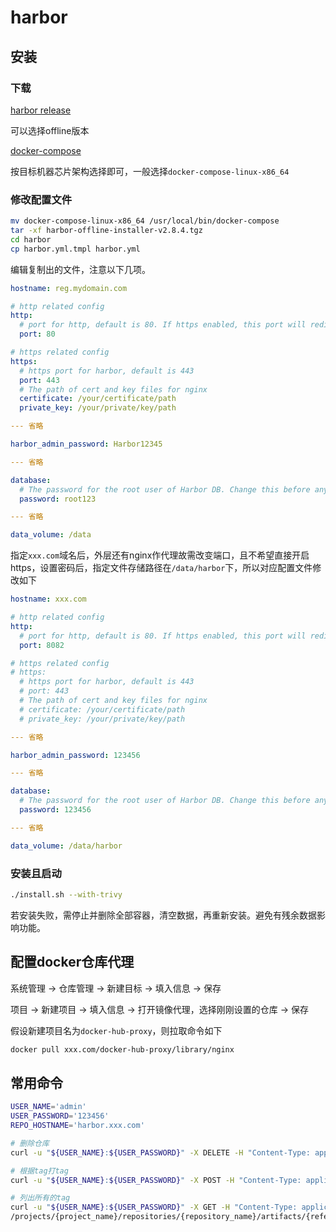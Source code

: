 # harbor

## 安装

### 下载

[harbor release](https://github.com/goharbor/harbor/releases)

可以选择offline版本

[docker-compose](https://github.com/docker/compose/releases)

按目标机器芯片架构选择即可，一般选择`docker-compose-linux-x86_64`

### 修改配置文件

```bash
mv docker-compose-linux-x86_64 /usr/local/bin/docker-compose
tar -xf harbor-offline-installer-v2.8.4.tgz
cd harbor
cp harbor.yml.tmpl harbor.yml
```

编辑复制出的文件，注意以下几项。

```yaml
hostname: reg.mydomain.com

# http related config
http:
  # port for http, default is 80. If https enabled, this port will redirect to https port
  port: 80

# https related config
https:
  # https port for harbor, default is 443
  port: 443
  # The path of cert and key files for nginx
  certificate: /your/certificate/path
  private_key: /your/private/key/path

--- 省略

harbor_admin_password: Harbor12345

--- 省略

database:
  # The password for the root user of Harbor DB. Change this before any production use.
  password: root123

--- 省略

data_volume: /data
```

指定`xxx.com`域名后，外层还有nginx作代理故需改变端口，且不希望直接开启https，设置密码后，指定文件存储路径在`/data/harbor`下，所以对应配置文件修改如下

```yaml
hostname: xxx.com

# http related config
http:
  # port for http, default is 80. If https enabled, this port will redirect to https port
  port: 8082

# https related config
# https:
  # https port for harbor, default is 443
  # port: 443
  # The path of cert and key files for nginx
  # certificate: /your/certificate/path
  # private_key: /your/private/key/path

--- 省略

harbor_admin_password: 123456

--- 省略

database:
  # The password for the root user of Harbor DB. Change this before any production use.
  password: 123456

--- 省略

data_volume: /data/harbor
```

### 安装且启动

```bash
./install.sh --with-trivy
```

若安装失败，需停止并删除全部容器，清空数据，再重新安装。避免有残余数据影响功能。

## 配置docker仓库代理

系统管理 -> 仓库管理 -> 新建目标 -> 填入信息 -> 保存

项目 -> 新建项目 -> 填入信息 -> 打开镜像代理，选择刚刚设置的仓库 -> 保存

假设新建项目名为`docker-hub-proxy`，则拉取命令如下

```bash
docker pull xxx.com/docker-hub-proxy/library/nginx
```

## 常用命令

```bash
USER_NAME='admin'
USER_PASSWORD='123456'
REPO_HOSTNAME='harbor.xxx.com'

# 删除仓库
curl -u "${USER_NAME}:${USER_PASSWORD}" -X DELETE -H "Content-Type: application/json" http://${REPO_HOSTNAME}/api/v2.0/projects/project_name/repositories/repo1

# 根据tag打tag
curl -u "${USER_NAME}:${USER_PASSWORD}" -X POST -H "Content-Type: application/json" -d '{"name": "hi"}' http://${REPO_HOSTNAME}/api/v2.0/projects/project_name/repositories/repo1/artifacts/1.0.0/tags

# 列出所有的tag
curl -u "${USER_NAME}:${USER_PASSWORD}" -X GET -H "Content-Type: application/json"  http://${REPO_HOSTNAME}/api/v2.0/projects/project_name/repositories/repo1/artifacts/1.0.0/tags
/projects/{project_name}/repositories/{repository_name}/artifacts/{reference}/tags
```

